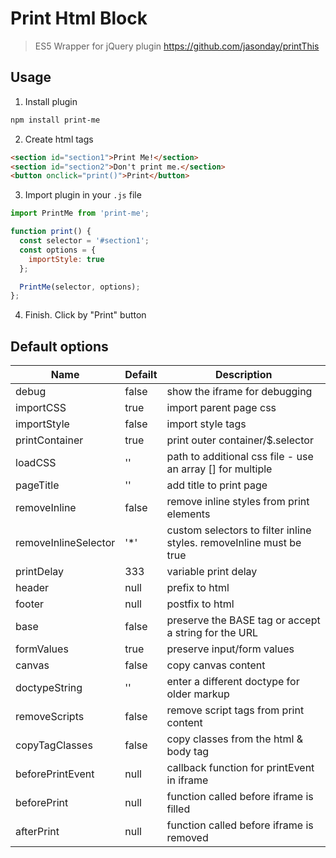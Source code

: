 # Print Html Block

> ES5 Wrapper for jQuery plugin https://github.com/jasonday/printThis

## Usage

1. Install plugin

```bash
npm install print-me
```

2. Create html tags

```html
<section id="section1">Print Me!</section>
<section id="section2">Don't print me.</section>
<button onclick="print()">Print</button>
```

3. Import plugin in your `.js` file  

```js
import PrintMe from 'print-me';

function print() {
  const selector = '#section1';
  const options = {
    importStyle: true
  };

  PrintMe(selector, options);
};
```

4. Finish. Click by "Print" button

##  Default options

| Name | Defailt | Description |
|-|-|-|
| debug | false | show the iframe for debugging |
| importCSS | true | import parent page css |
| importStyle | false | import style tags |
| printContainer | true | print outer container/$.selector |
| loadCSS | '' | path to additional css file - use an array [] for multiple |
| pageTitle | '' | add title to print page |
| removeInline | false | remove inline styles from print elements |
| removeInlineSelector | '*' | custom selectors to filter inline styles. removeInline must be true |
| printDelay | 333 | variable print delay |
| header | null | prefix to html |
| footer | null | postfix to html |
| base | false | preserve the BASE tag or accept a string for the URL |
| formValues | true | preserve input/form values |
| canvas | false | copy canvas content |
| doctypeString | '<!DOCTYPE html>' | enter a different doctype for older markup |
| removeScripts | false | remove script tags from print content |
| copyTagClasses | false | copy classes from the html & body tag |
| beforePrintEvent | null | callback function for printEvent in iframe |
| beforePrint | null | function called before iframe is filled |
| afterPrint | null | function called before iframe is removed |
